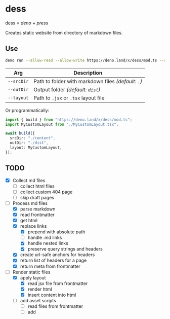 # dess

dess = _deno_ + _press_

Creates static website from directory of markdown files.

## Use

```sh
deno run --allow-read --allow-write https://deno.land/x/dess/mod.ts --srcDir=./pages --layout=./Layout.tsx
```

| Arg        | Description                                         |
| ---------- | --------------------------------------------------- |
| `--srcDir` | Path to folder with markdown files _(default: `.`)_ |
| `--outDir` | Output folder _(default: `dist`)_                   |
| `--layout` | Path to `.jsx` or `.tsx` layout file                |

Or programmatically:

```ts
import { build } from "https://deno.land/x/dess/mod.ts";
import MyCustomLayout from "./MyCustomLayout.tsx";

await build({
  srcDir: "./content",
  outDir: "./dist",
  layout: MyCustomLayout,
});
```

## TODO

- [x] Collect md files
  - [ ] collect html files
  - [ ] collect custom 404 page
  - [ ] skip draft pages
- [ ] Process md files
  - [x] parse markdown
  - [x] read frontmatter
  - [x] get html
  - [x] replace links
    - [x] prepend with absolute path
    - [ ] handle .md links
    - [x] handle nested links
    - [x] preserve query strings and headers
  - [x] create url-safe anchors for headers
  - [x] return list of headers for a page
  - [x] return meta from frontmatter
- [ ] Render static files
  - [x] apply layout
    - [x] read jsx file from frontmatter
    - [x] render html
    - [x] insert content into html
  - [ ] add asset scripts
    - [ ] read files from frontmatter
    - [ ] add <script> to page
    - [ ] copy asset to /dist
  - [x] render final html to file
- [x] Copy to dist/ folder
- [x] copy public files
- [x] HMR
- [ ] RSS

